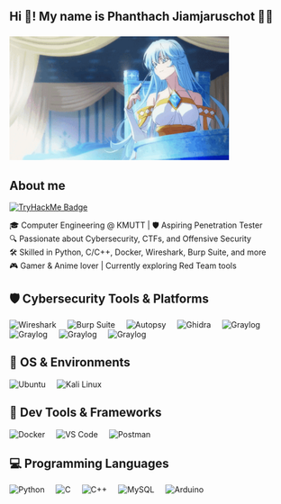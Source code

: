 <h2 align="left">Hi 👋! My name is Phanthach Jiamjaruschot 🐱‍💻</h2>

###

<div align="left">
  <img src="tsue-to-tsurugi.gif" height="220" alt="Elfaria GIF" style="aspect-ratio: auto;" />
</div>

###

<h2 align="left">About me</h2>

[![TryHackMe Badge](https://tryhackme-badges.s3.amazonaws.com/proai.png)](https://tryhackme.com/p/proai)

<p align="left">🎓 Computer Engineering @ KMUTT | 🛡️ Aspiring Penetration Tester<br>🔍 Passionate about Cybersecurity, CTFs, and Offensive Security<br>🛠️ Skilled in Python, C/C++, Docker, Wireshark, Burp Suite, and more<br>🎮 Gamer & Anime lover | Currently exploring Red Team tools</p>

###

<h2 align="left">🛡️ Cybersecurity Tools & Platforms</h2>

<div align="left">
  <img src="https://upload.wikimedia.org/wikipedia/commons/c/c6/Wireshark_icon_new.png" height="60" alt="Wireshark" title="Wireshark" />
  <img width="12" />
  <img src="https://upload.wikimedia.org/wikipedia/commons/thumb/e/e7/BurpSuite_Comunity_Edition.svg/550px-BurpSuite_Comunity_Edition.svg.png" height="60" alt="Burp Suite" title="Burp Suite" />
  <img width="12" />
  <img src="https://avatars.githubusercontent.com/u/866922?v=4" height="60" alt="Autopsy" title="Autopsy Forensics" />
  <img width="12" />
  <img src="https://upload.wikimedia.org/wikipedia/commons/thumb/f/f6/Ghidra_logo.svg/250px-Ghidra_logo.svg.png" height="60" alt="Ghidra" title="Ghidra RE" />
  <img width="12" />
  <img src="https://static-00.iconduck.com/assets.00/graylog-icon-2048x1980-ebfbdmv3.png" height="60" alt="Graylog" title="Graylog" />
  <img width="12" />
  <img src="https://nmap.org/images/sitelogo-2x.png" height="60" alt="Graylog" title="Nmap" />
  <img width="12" />
  <img src="https://www.kali.org/tools/netcat/images/netcat-logo.svg" height="60" alt="Graylog" title="Netcat" />
  <img width="12" />
  <img src="https://www.kali.org/tools/hydra/images/hydra-logo.svg" height="60" alt="Graylog" title="Hydra" />
</div>

###

<h2 align="left">🐧 OS & Environments</h2>

<div align="left">
  <img src="https://upload.wikimedia.org/wikipedia/commons/thumb/9/9e/UbuntuCoF.svg/1024px-UbuntuCoF.svg.png" height="60" alt="Ubuntu" title="Ubuntu" />
  <img width="12" />
  <img src="https://upload.wikimedia.org/wikipedia/commons/2/2b/Kali-dragon-icon.svg" height="60" alt="Kali Linux" title="Kali Linux" />
</div>

###

<h2 align="left">🔧 Dev Tools & Frameworks</h2>

<div align="left">
  <img src="https://cdn4.iconfinder.com/data/icons/logos-and-brands/512/97_Docker_logo_logos-512.png" height="60" alt="Docker" title="Docker" />
  <img width="12" />
  <img src="https://cdn.jsdelivr.net/gh/devicons/devicon/icons/vscode/vscode-original.svg" height="60" alt="VS Code" title="Visual Studio Code" />
  <img width="12" />
  <img src="https://www.vectorlogo.zone/logos/getpostman/getpostman-icon.svg" height="60" alt="Postman" title="Postman" />
</div>

###

<h2 align="left">💻 Programming Languages</h2>

<div align="left">
  <img src="https://cdn.jsdelivr.net/gh/devicons/devicon/icons/python/python-original.svg" height="60" alt="Python" title="Python"/>
  <img width="12" />
  <img src="https://cdn.jsdelivr.net/gh/devicons/devicon/icons/c/c-original.svg" height="60" alt="C" title="C"/>
  <img width="12" />
  <img src="https://cdn.jsdelivr.net/gh/devicons/devicon/icons/cplusplus/cplusplus-original.svg" height="60" alt="C++" title="C++"/>
  <img width="12" />
  <img src="https://raw.githubusercontent.com/marwin1991/profile-technology-icons/refs/heads/main/icons/mysql.png" height="60" alt="MySQL" title="MySQL"/>
  <img width="12" />
  <img src="https://cdn.jsdelivr.net/gh/devicons/devicon/icons/arduino/arduino-original.svg" height="60" alt="Arduino" title="Arduino"/>
</div>
